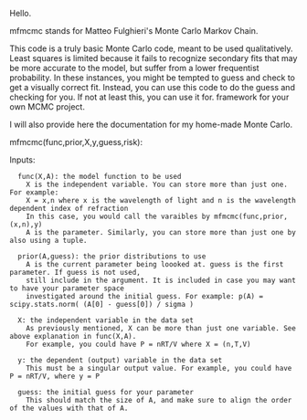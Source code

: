 Hello.

mfmcmc stands for Matteo Fulghieri's Monte Carlo Markov Chain. 

This code is a truly basic Monte Carlo code, meant to be used qualitatively. Least squares is limited because it fails to recognize secondary fits that may be more accurate to the model, but suffer from a lower frequentist probability. In these instances, you might be tempted to guess and check to get a visually correct fit. Instead, you can use this code to do the guess and checking for you. If not at least this, you can use it for. framework for your own MCMC project. 

I will also provide here the documentation for my home-made Monte Carlo. 

mfmcmc(func,prior,X,y,guess,risk):

  Inputs:
      
      func(X,A): the model function to be used
        X is the independent variable. You can store more than just one. For example:
        X = x,n where x is the wavelength of light and n is the wavelength dependent index of refraction
        In this case, you would call the varaibles by mfmcmc(func,prior,(x,n),y)
        A is the parameter. Similarly, you can store more than just one by also using a tuple. 
        
      prior(A,guess): the prior distributions to use
        A is the current parameter being loooked at. guess is the first parameter. If guess is not used, 
        still include in the argument. It is included in case you may want to have your parameter space
        investigated around the initial guess. For example: p(A) = scipy.stats.norm( (A[0] - guess[0]) / sigma )
        
      X: the independent variable in the data set
        As previously mentioned, X can be more than just one variable. See above explanation in func(X,A).
        For example, you could have P = nRT/V where X = (n,T,V)
        
      y: the dependent (output) variable in the data set
        This must be a singular output value. For example, you could have P = nRT/V, where y = P
        
      guess: the initial guess for your parameter
        This should match the size of A, and make sure to align the order of the values with that of A.
